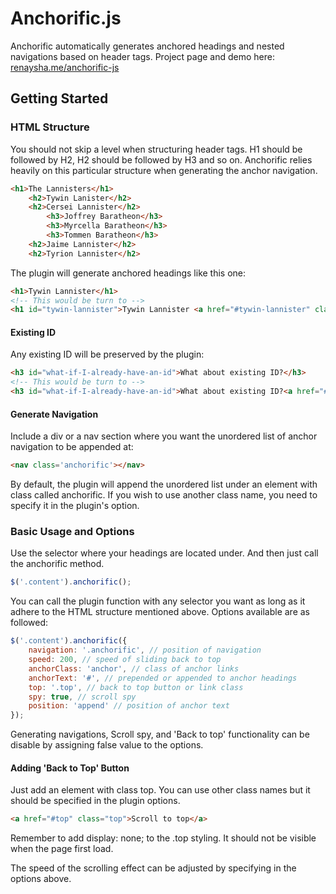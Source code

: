 # Anchorific.js

Anchorific automatically generates anchored headings and nested navigations based on header tags.
Project page and demo here: [renaysha.me/anchorific-js](http://renaysha.me/anchorific-js)

## Getting Started
### HTML Structure

You should not skip a level when structuring header tags. H1 should be followed by H2, H2 should be followed by H3 and so on. Anchorific relies heavily on this particular structure when generating the anchor navigation. 

``` html
<h1>The Lannisters</h1>
    <h2>Tywin Lanister</h2>
    <h2>Cersei Lannister</h2>
        <h3>Joffrey Baratheon</h3>
        <h3>Myrcella Baratheon</h3>
        <h3>Tommen Baratheon</h3>
    <h2>Jaime Lannister</h2>
    <h2>Tyrion Lannister</h2>
```

The plugin will generate anchored headings like this one:

``` html
<h1>Tywin Lannister</h1>
<!-- This would be turn to -->
<h1 id="tywin-lannister">Tywin Lannister <a href="#tywin-lannister" class="anchor">#</a></h1>
```

#### Existing ID

Any existing ID will be preserved by the plugin:

``` html
<h3 id="what-if-I-already-have-an-id">What about existing ID?</h3>
<!-- This would be turn to -->
<h3 id="what-if-I-already-have-an-id">What about existing ID?<a href="#what-if-I-already-have-an-id" class="anchor">#</a></h3>
```

#### Generate Navigation

Include a div or a nav section where you want the unordered list of anchor navigation to be appended at:

``` html
<nav class='anchorific'></nav>
```

By default, the plugin will append the unordered list under an element with class called anchorific. If you wish to use another class name, you need to specify it in the plugin's option.

### Basic Usage and Options

Use the selector where your headings are located under. And then just call the anchorific method.

``` javascript
$('.content').anchorific();
```

You can call the plugin function with any selector you want as long as it adhere to the HTML structure mentioned above. Options available are as followed:


``` javascript
$('.content').anchorific({
    navigation: '.anchorific', // position of navigation
	speed: 200, // speed of sliding back to top
	anchorClass: 'anchor', // class of anchor links
	anchorText: '#', // prepended or appended to anchor headings
	top: '.top', // back to top button or link class
	spy: true, // scroll spy
	position: 'append' // position of anchor text
});
```

Generating navigations, Scroll spy, and 'Back to top' functionality can be disable by assigning false value to the options.

#### Adding 'Back to Top' Button

Just add an element with class top. You can use other class names but it should be specified in the plugin options.

``` html
<a href="#top" class="top">Scroll to top</a>
```

Remember to add display: none; to the .top styling. It should not be visible when the page first load.

The speed of the scrolling effect can be adjusted by specifying in the options above.

